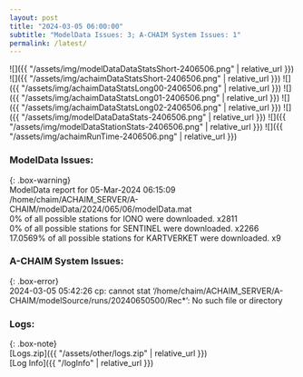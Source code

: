 ```yaml
---
layout: post
title: "2024-03-05 06:00:00"
subtitle: "ModelData Issues: 3; A-CHAIM System Issues: 1"
permalink: /latest/
---
```


![]({{ "/assets/img/modelDataDataStatsShort-2406506.png" | relative_url }})
![]({{ "/assets/img/achaimDataStatsShort-2406506.png" | relative_url }})
![]({{ "/assets/img/achaimDataStatsLong00-2406506.png" | relative_url }})
![]({{ "/assets/img/achaimDataStatsLong01-2406506.png" | relative_url }})
![]({{ "/assets/img/achaimDataStatsLong02-2406506.png" | relative_url }})
![]({{ "/assets/img/modelDataDataStats-2406506.png" | relative_url }})
![]({{ "/assets/img/modelDataStationStats-2406506.png" | relative_url }})
![]({{ "/assets/img/achaimRunTime-2406506.png" | relative_url }})


### ModelData Issues:  
  
{: .box-warning}  
 ModelData report for 05-Mar-2024 06:15:09   
 /home/chaim/ACHAIM_SERVER/A-CHAIM/modelData/2024/065/06/modelData.mat   
 0% of all possible stations for IONO were downloaded. x2811   
 0% of all possible stations for SENTINEL were downloaded. x2266   
 17.0569% of all possible stations for KARTVERKET were downloaded. x9   
  
### A-CHAIM System Issues:  
  
{: .box-error}  
2024-03-05 05:42:26 cp: cannot stat ‘/home/chaim/ACHAIM_SERVER/A-CHAIM/modelSource/runs/20240650500/Rec*’: No such file or directory  

### Logs:  
  
{: .box-note}  
[Logs.zip]({{ "/assets/other/logs.zip" | relative_url }})  
[Log Info]({{ "/logInfo" | relative_url }})  
